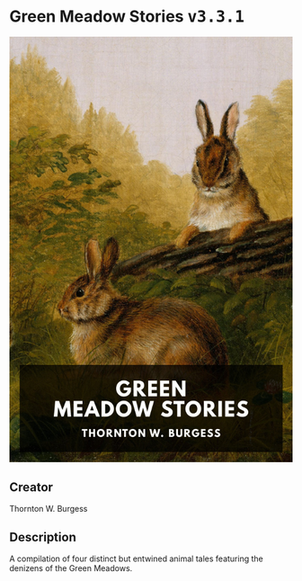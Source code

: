 
# Green Meadow Stories <kbd>v3.3.1</kbd>

<center>
  <img src="./cover-1024.jpg"/>
</center>

## Creator
Thornton W. Burgess

## Description
A compilation of four distinct but entwined animal tales featuring the denizens of the Green Meadows.
